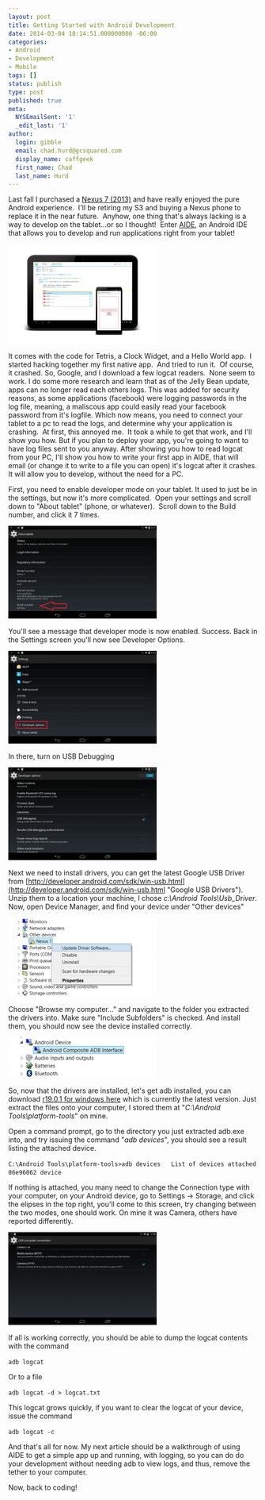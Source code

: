 ```yaml
---
layout: post
title: Getting Started with Android Development
date: 2014-03-04 18:14:51.000000000 -06:00
categories:
- Android
- Development
- Mobile
tags: []
status: publish
type: post
published: true
meta:
  NYSEmailSent: '1'
  _edit_last: '1'
author:
  login: gibble
  email: chad.hurd@gcsquared.com
  display_name: caffgeek
  first_name: Chad
  last_name: Hurd
---
```

Last fall I purchased a [Nexus 7 (2013)](http://www.amazon.com/gp/product/B00DVFLJKQ/ref=as_li_qf_sp_asin_il_tl?ie=UTF8&camp=1789&creative=9325&creativeASIN=B00DVFLJKQ&linkCode=as2&tag=webifyitca-20 "Nexus 7  (2013)") and have really enjoyed the pure Android experience.  I'll be retiring my S3 and buying a Nexus phone to replace it in the near future.  Anyhow, one thing that's always lacking is a way to develop on the tablet...or so I thought!  Enter [AIDE](http://www.android-ide.com/), an Android IDE that allows you to develop and run applications right from your tablet!

[![aide-devices](/assets/aide-devices-300x200.png)](/assets/aide-devices.png)

It comes with the code for Tetris, a Clock Widget, and a Hello World app.  I started hacking together my first native app.  And tried to run it.  Of course, it crashed. So, Google, and I download a few logcat readers.  None seem to work. I do some more research and learn that as of the Jelly Bean update, apps can no longer read each others logs. This was added for security reasons, as some applications (facebook) were logging passwords in the log file, meaning, a maliscous app could easily read your facebook password from it's logfile. Which now means, you need to connect your tablet to a pc to read the logs, and determine why your application is crashing.  At first, this annoyed me.  It took a while to get that work, and I'll show you how. But if you plan to deploy your app, you're going to want to have log files sent to you anyway. After showing you how to read logcat from your PC, I'll show you how to write your first app in AIDE, that will email (or change it to write to a file you can open) it's logcat after it crashes. It will allow you to develop, without the need for a PC.

First, you need to enable developer mode on your tablet. It used to just be in the settings, but now it's more complicated.  Open your settings and scroll down to "About tablet" (phone, or whatever).  Scroll down to the Build number, and click it 7 times.

[![about tablet](/assets/about-tablet-300x187.png)](/assets/about-tablet.png)

You'll see a message that developer mode is now enabled. Success. Back in the Settings screen you'll now see Developer Options.

[![dev options](/assets/dev-options-300x187.png)](/assets/dev-options.png)

In there, turn on USB Debugging

[![USB Debugging](/assets/USB-Debugging-300x187.png)](/assets/USB-Debugging.png)

Next we need to install drivers, you can get the latest Google USB Driver from [http://developer.android.com/sdk/win-usb.html](http://developer.android.com/sdk/win-usb.html "Google USB Drivers"). Unzip them to a location your machine, I chose _c:\Android Tools\Usb_Driver_. Now, open Device Manager, and find your device under "Other devices"

[![Update Nexus 7 Driver](/assets/Update-Nexus-7-Driver-300x159.png)](/assets/Update-Nexus-7-Driver.png)

Choose "Browse my computer..." and navigate to the folder you extracted the drivers into. Make sure "Include Subfolders" is checked. And install them, you should now see the device installed correctly.

[![Nexus-7-Driver-Installation-Completed](/assets/Nexus-7-Driver-Installation-Completed-300x82.png)](/assets/Nexus-7-Driver-Installation-Completed.png)

So, now that the drivers are installed, let's get adb installed, you can download [r19.0.1 for windows here](http://dl.google.com/android/repository/platform-tools_r19.0.1-windows.zip "ADB") which is currently the latest version. Just extract the files onto your computer, I stored them at "_C:\Android Tools\platform-tools_" on mine.

Open a command prompt, go to the directory you just extracted adb.exe into, and try issuing the command "_adb devices_", you should see a result listing the attached device.

`C:\Android Tools\platform-tools>adb devices  
 List of devices attached  
 06e96062 device`

If nothing is attached, you many need to change the Connection type with your computer, on your Android device, go to Settings -> Storage, and click the elipses in the top right, you'll come to this screen, try changing between the two modes, one should work. On mine it was Camera, others have reported differently.

[![USB Computer Connection](/assets/USB-Computer-Connection-300x187.png)](/assets/USB-Computer-Connection.png)

If all is working correctly, you should be able to dump the logcat contents with the command

`adb logcat`

Or to a file

`adb logcat -d > logcat.txt`

This logcat grows quickly, if you want to clear the logcat of your device, issue the command

`adb logcat -c`

And that's all for now. My next article should be a walkthrough of using AIDE to get a simple app up and running, with logging, so you can do do your development without needing adb to view logs, and thus, remove the tether to your computer.

Now, back to coding!